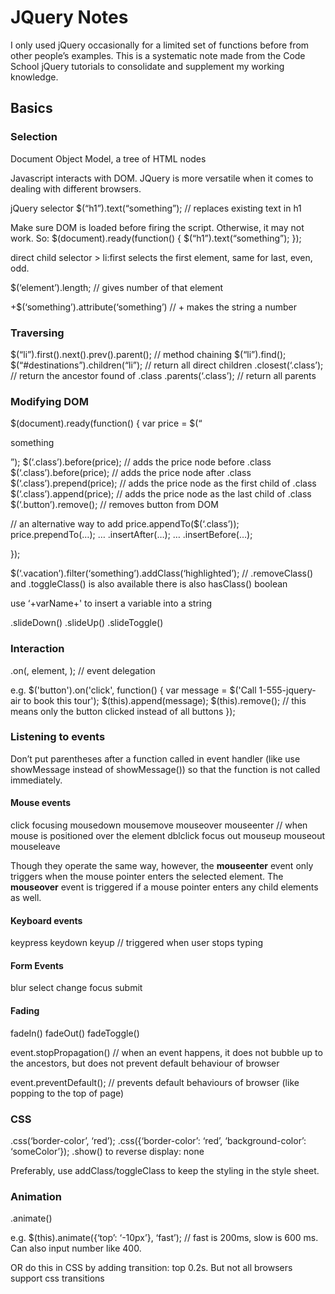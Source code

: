 # JQuery Notes

I only used jQuery occasionally for a limited set of functions before from other people’s examples. This is a systematic note made from the Code School jQuery tutorials to consolidate and supplement my working knowledge.

## Basics

### Selection
Document Object Model, a tree of HTML nodes

Javascript interacts with DOM. JQuery is more versatile when it comes to dealing with different browsers.

jQuery selector
$(“h1”).text(“something”); // replaces existing text in h1

Make sure DOM is loaded before firing the script. Otherwise, it may not work. So:
$(document).ready(function() {
	$(“h1”).text(“something”);
});

direct child selector >
li:first selects the first element, same for last, even, odd.

$(‘element’).length; // gives number of that element

+$(‘something’).attribute(‘something’) // + makes the string a number

### Traversing
$(“li”).first().next().prev().parent(); // method chaining
$(“li”).find();
$(“#destinations”).children(“li”); // return all direct children
.closest(‘.class’); // return the ancestor found of .class
.parents(‘.class’); // return all parents

### Modifying DOM

$(document).ready(function() {
	var price = $(“<p>something</p>”);
	$(‘.class’).before(price); // adds the price node before .class
	$(‘.class’).before(price); // adds the price node after .class
	$(‘.class’).prepend(price); // adds the price node as the first child of .class
	$(‘.class’).append(price); // adds the price node as the last child of .class
	$(‘.button’).remove(); // removes button from DOM
 	
// an alternative way to add
price.appendTo($(‘.class’));
price.prependTo(…);
… .insertAfter(…);
… .insertBefore(…);

});

$(‘.vacation’).filter(‘something’).addClass(‘highlighted’); // .removeClass() and .toggleClass() is also available
there is also hasClass() boolean

use ‘+varName+' to insert a variable into a string

.slideDown()
.slideUp()
.slideToggle()

### Interaction

.on(<event>, element, <event handler>); // event delegation

e.g. 
$('button').on('click', function() {
  var message = $('<span>Call 1-555-jquery-air to book this tour</span>');
  $(this).append(message); 
  $(this).remove(); // this means only the button clicked instead of all buttons
});

### Listening to events

Don’t put parentheses after a function called in event handler (like use showMessage instead of showMessage()) so that the function is not called immediately.


#### Mouse events
click
focusing
mousedown
mousemove
mouseover
mouseenter // when mouse is positioned over the element
dblclick
focus out
mouseup
mouseout
mouseleave

Though they operate the same way, however, the **mouseenter** event only triggers when the mouse pointer enters the selected element. The **mouseover** event is triggered if a mouse pointer enters any child elements as well.

#### Keyboard events
keypress
keydown
keyup // triggered when user stops typing

#### Form Events
blur
select
change
focus
submit

#### Fading
fadeIn()
fadeOut()
fadeToggle()

event.stopPropagation() // when an event happens, it does not bubble up to the ancestors, but does not prevent default behaviour of browser

event.preventDefault(); // prevents default behaviours of browser (like popping to the top of page)

### CSS

.css(‘border-color’, ‘red’);
.css({‘border-color’: ‘red’, 
	‘background-color’: ‘someColor’});
.show() to reverse display: none
 
Preferably, use addClass/toggleClass to keep the styling in the style sheet.

### Animation

.animate(<object>)

e.g. $(this).animate({‘top’: ‘-10px’}, ‘fast’); // fast is 200ms, slow is 600 ms. Can also input number like 400.

OR do this in CSS by adding transition: top 0.2s. But not all browsers support css transitions









